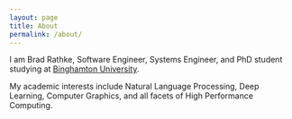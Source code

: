 ```yaml
---
layout: page
title: About
permalink: /about/
---
```


I am Brad Rathke, Software Engineer, Systems Engineer, and PhD student studying at [Binghamton University](http://www.binghamton.edu).

My academic interests include Natural Language Processing, Deep Learning, Computer Graphics, and all facets of High Performance Computing.
